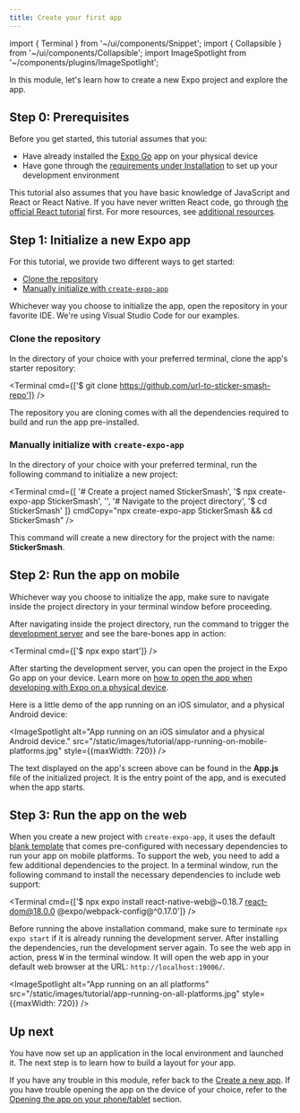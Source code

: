 ```yaml
---
title: Create your first app
---
```


import { Terminal } from '~/ui/components/Snippet';
import { Collapsible } from '~/ui/components/Collapsible';
import ImageSpotlight from '~/components/plugins/ImageSpotlight';

In this module, let's learn how to create a new Expo project and explore the app.

## Step 0: Prerequisites

Before you get started, this tutorial assumes that you:

- Have already installed the [Expo Go](https://expo.dev/client) app on your physical device
- Have gone through the [requirements under Installation](https://docs.expo.dev/get-started/installation/#requirements) to set up your development environment

This tutorial also assumes that you have basic knowledge of JavaScript and React or React Native. If you have never written React code, go through [the official React tutorial](https://reactjs.org/tutorial/tutorial.html) first. For more resources, see [additional resources](https://docs.expo.dev/next-steps/additional-resources/).

## Step 1: Initialize a new Expo app

For this tutorial, we provide two different ways to get started:

- [Clone the repository](#clone-the-repository)
- [Manually initialize with `create-expo-app`](#manually-initialize-with-create-expo-app)

Whichever way you choose to initialize the app, open the repository in your favorite IDE. We're using Visual Studio Code for our examples.

### Clone the repository

In the directory of your choice with your preferred terminal, clone the app's starter repository:

<Terminal cmd={['$ git clone https://github.com/url-to-sticker-smash-repo']} />

The repository you are cloning comes with all the dependencies required to build and run the app pre-installed.

### Manually initialize with `create-expo-app`

In the directory of your choice with your preferred terminal, run the following command to initialize a new project:

<Terminal cmd={[
'# Create a project named StickerSmash',
'$ npx create-expo-app StickerSmash',
'',
'# Navigate to the project directory',
'$ cd StickerSmash'
]} cmdCopy="npx create-expo-app StickerSmash && cd StickerSmash" />

This command will create a new directory for the project with the name: **StickerSmash**.

## Step 2: Run the app on mobile

Whichever way you choose to initialize the app, make sure to navigate inside the project directory in your terminal window before proceeding.

After navigating inside the project directory, run the command to trigger the [development server](/guides/how-expo-works/#expo-development-server) and see the bare-bones app in action:

<Terminal cmd={['$ npx expo start']} />

After starting the development server, you can open the project in the Expo Go app on your device. Learn more on [how to open the app when developing with Expo on a physical device](/get-started/create-a-new-app/#opening-the-app-on-your-phonetablet).

Here is a little demo of the app running on an iOS simulator, and a physical Android device:

<ImageSpotlight alt="App running on an iOS simulator and a physical Android device." src="/static/images/tutorial/app-running-on-mobile-platforms.jpg" style={{maxWidth: 720}} />

The text displayed on the app's screen above can be found in the **App.js** file of the initialized project. It is the entry point of the app, and is executed when the app starts.

## Step 3: Run the app on the web

When you create a new project with `create-expo-app`, it uses the default [blank template](https://github.com/expo/expo/tree/main/templates/expo-template-blank) that comes pre-configured with necessary dependencies to run your app on mobile platforms. To support the web, you need to add a few additional dependencies to the project. In a terminal window, run the following command to install the necessary dependencies to include web support:

<Terminal cmd={['$ npx expo install react-native-web@~0.18.7 react-dom@18.0.0 @expo/webpack-config@^0.17.0']} />

Before running the above installation command, make sure to terminate `npx expo start` if it is already running the development server. After installing the dependencies, run the development server again. To see the web app in action, press <kbd>W</kbd> in the terminal window. It will open the web app in your default web browser at the URL: `http://localhost:19006/`.

<ImageSpotlight alt="App running on an all platforms" src="/static/images/tutorial/app-running-on-all-platforms.jpg" style={{maxWidth: 720}} />

## Up next

You have now set up an application in the local environment and launched it. The next step is to learn how to build a layout for your app.

If you have any trouble in this module, refer back to the [Create a new app](/get-started/create-a-new-app/). If you have trouble opening the app on the device of your choice, refer to the [Opening the app on your phone/tablet](/get-started/create-a-new-app/#opening-the-app-on-your-phonetablet) section.

